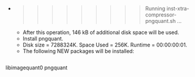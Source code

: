 * >>>>>>>>> Running inst-xtra-compressor-pngquant.sh ...
  * After this operation, 146 kB of additional disk space will be used.
  * Install pngquant.
  * Disk size = 7288324K. Space Used = 256K. Runtime = 00:00:00:01.
  * The following NEW packages will be installed:
  ```bash
libimagequant0 pngquant
  ```
